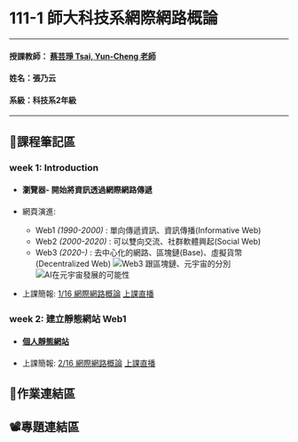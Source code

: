 # 111-1 師大科技系網際網路概論
***
#### 授課教師： [蔡芸琤 Tsai, Yun-Cheng 老師](https://github.com/pecu?tab=repositories)
#### 姓名：張乃云
#### 系級：科技系2年級
***
## :pencil:課程筆記區
### week 1: Introduction
* ####  瀏覽器- 開始將資訊透過網際網路傳遞
* 網頁演進:
  * Web1 *(1990-2000)* : 單向傳遞資訊、資訊傳播(Informative Web)
  * Web2 *(2000-2020)* : 可以雙向交流、社群軟體興起(Social Web)
  * Web3 *(2020-)* : 去中心化的網路、區塊鏈(Base)、虛擬貨幣(Decentralized Web)
  ![Web3 跟區塊鏈、元宇宙的分別](https://user-images.githubusercontent.com/112916890/189841404-116111c1-2dd9-4ee6-825a-99d673a3c482.png) ![AI在元宇宙發展的可能性](https://user-images.githubusercontent.com/112916890/189842032-12d18360-decb-480b-8f6b-07a7af28d734.png)

* 上課簡報: [1/16 網際網路概論](https://docs.google.com/presentation/d/e/2PACX-1vQeq6j0QLtkRYz4qBJMG4KOC34eEWbWHJlhfWm4eaZqg_PfCynecuaul_2zMMc_7muZ5qFQFI_MAc3z/pub?start=false&loop=false&delayms=3000&slide=id.p)  [上課直播](https://www.youtube.com/watch?v=5A1kyY9VrR0)
### week 2: 建立靜態網站 Web1
* #### [個人靜態網站](https://41071119h-irene.github.io/Web/Mypage/)
* 上課簡報: [2/16 網際網路概論](https://docs.google.com/presentation/d/e/2PACX-1vTDvYn3QV46gLMrZyRTLcVC_ZLSExGKp2NKSmynOjCl1TkSpo3l3objKNUJzvgniLzss6jtdrtxsPf4/pub?start=false&loop=false&delayms=3000&slide=id.p)  [上課直播]()
## 🙌作業連結區
## 📽️專題連結區
